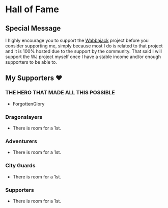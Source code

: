 # Hall of Fame

## Special Message

I highly encourage you to support the [Wabbajack](https://www.wabbajack.org/#/) project before you consider supporting me, simply because most I do is related to that project and it is 100% hosted due to the support by the community. That said I will support the WJ project myself once I have a stable income and/or enough supporters to be able to.

## My Supporters ♥

### THE HERO THAT MADE ALL THIS POSSIBLE

- ForgottenGlory

### Dragonslayers

- There is room for a 1st.

### Adventurers

- There is room for a 1st.

### City Guards

- There is room for a 1st.

### Supporters

- There is room for a 1st.
